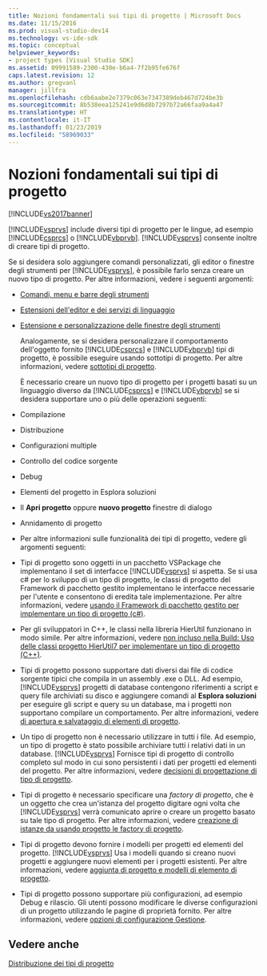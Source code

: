 ```yaml
---
title: Nozioni fondamentali sui tipi di progetto | Microsoft Docs
ms.date: 11/15/2016
ms.prod: visual-studio-dev14
ms.technology: vs-ide-sdk
ms.topic: conceptual
helpviewer_keywords:
- project types [Visual Studio SDK]
ms.assetid: 09991589-2300-430e-b6a4-7f2b95fe676f
caps.latest.revision: 12
ms.author: gregvanl
manager: jillfra
ms.openlocfilehash: cdb6aabe2e7379c063e7347389deb467d724be3b
ms.sourcegitcommit: 8b538eea125241e9d6d8b7297b72a66faa9a4a47
ms.translationtype: HT
ms.contentlocale: it-IT
ms.lasthandoff: 01/23/2019
ms.locfileid: "58969033"
---
```

# <a name="project-type-essentials"></a>Nozioni fondamentali sui tipi di progetto
[!INCLUDE[vs2017banner](../../includes/vs2017banner.md)]

[!INCLUDE[vsprvs](../../includes/vsprvs-md.md)] include diversi tipi di progetto per le lingue, ad esempio [!INCLUDE[csprcs](../../includes/csprcs-md.md)] o [!INCLUDE[vbprvb](../../includes/vbprvb-md.md)]. [!INCLUDE[vsprvs](../../includes/vsprvs-md.md)] consente inoltre di creare tipi di progetto.  
  
 Se si desidera solo aggiungere comandi personalizzati, gli editor o finestre degli strumenti per [!INCLUDE[vsprvs](../../includes/vsprvs-md.md)], è possibile farlo senza creare un nuovo tipo di progetto. Per altre informazioni, vedere i seguenti argomenti:  
  
- [Comandi, menu e barre degli strumenti](../../extensibility/internals/commands-menus-and-toolbars.md)  
  
- [Estensioni dell'editor e dei servizi di linguaggio](../../extensibility/editor-and-language-service-extensions.md)  
  
- [Estensione e personalizzazione delle finestre degli strumenti](../../extensibility/extending-and-customizing-tool-windows.md)  
  
  Analogamente, se si desidera personalizzare il comportamento dell'oggetto fornito [!INCLUDE[csprcs](../../includes/csprcs-md.md)] e [!INCLUDE[vbprvb](../../includes/vbprvb-md.md)] tipi di progetto, è possibile eseguire usando sottotipi di progetto. Per altre informazioni, vedere [sottotipi di progetto](../../extensibility/internals/project-subtypes.md).  
  
  È necessario creare un nuovo tipo di progetto per i progetti basati su un linguaggio diverso da [!INCLUDE[csprcs](../../includes/csprcs-md.md)] e [!INCLUDE[vbprvb](../../includes/vbprvb-md.md)] se si desidera supportare uno o più delle operazioni seguenti:  
  
- Compilazione  
  
- Distribuzione  
  
- Configurazioni multiple  
  
- Controllo del codice sorgente  
  
- Debug  
  
- Elementi del progetto in Esplora soluzioni  
  
- Il **Apri progetto** oppure **nuovo progetto** finestre di dialogo  
  
- Annidamento di progetto  
  
- Per altre informazioni sulle funzionalità dei tipi di progetto, vedere gli argomenti seguenti:  
  
- Tipi di progetto sono oggetti in un pacchetto VSPackage che implementano il set di interfacce [!INCLUDE[vsprvs](../../includes/vsprvs-md.md)] si aspetta. Se si usa c# per lo sviluppo di un tipo di progetto, le classi di progetto del Framework di pacchetto gestito implementano le interfacce necessarie per l'utente e consentono di eredita tale implementazione. Per altre informazioni, vedere [usando il Framework di pacchetto gestito per implementare un tipo di progetto (c#)](../../extensibility/internals/using-the-managed-package-framework-to-implement-a-project-type-csharp.md).  
  
- Per gli sviluppatori in C++, le classi nella libreria HierUtil funzionano in modo simile. Per altre informazioni, vedere [non incluso nella Build: Uso delle classi progetto HierUtil7 per implementare un tipo di progetto (C++)](http://msdn.microsoft.com/a5c16a09-94a2-46ef-87b5-35b815e2f346).  
  
- Tipi di progetto possono supportare dati diversi dai file di codice sorgente tipici che compila in un assembly .exe o DLL. Ad esempio, [!INCLUDE[vsprvs](../../includes/vsprvs-md.md)] progetti di database contengono riferimenti a script e query file archiviati su disco e aggiungere comandi al **Esplora soluzioni** per eseguire gli script e query su un database, ma i progetti non supportano compilare un comportamento. Per altre informazioni, vedere [di apertura e salvataggio di elementi di progetto](../../extensibility/internals/opening-and-saving-project-items.md).  
  
- Un tipo di progetto non è necessario utilizzare in tutti i file. Ad esempio, un tipo di progetto è stato possibile archiviare tutti i relativi dati in un database. [!INCLUDE[vsprvs](../../includes/vsprvs-md.md)] Fornisce tipi di progetto di controllo completo sul modo in cui sono persistenti i dati per progetti ed elementi del progetto. Per altre informazioni, vedere [decisioni di progettazione di tipo di progetto](../../extensibility/internals/project-type-design-decisions.md).  
  
- Tipi di progetto è necessario specificare una *factory di progetto*, che è un oggetto che crea un'istanza del progetto digitare ogni volta che [!INCLUDE[vsprvs](../../includes/vsprvs-md.md)] verrà comunicato aprire o creare un progetto basato su tale tipo di progetto. Per altre informazioni, vedere [creazione di istanze da usando progetto le factory di progetto](../../extensibility/internals/creating-project-instances-by-using-project-factories.md).  
  
- Tipi di progetto devono fornire i modelli per progetti ed elementi del progetto. [!INCLUDE[vsprvs](../../includes/vsprvs-md.md)] Usa i modelli quando si creano nuovi progetti e aggiungere nuovi elementi per i progetti esistenti. Per altre informazioni, vedere [aggiunta di progetto e modelli di elemento di progetto](../../extensibility/internals/adding-project-and-project-item-templates.md).  
  
- Tipi di progetto possono supportare più configurazioni, ad esempio Debug e rilascio. Gli utenti possono modificare le diverse configurazioni di un progetto utilizzando le pagine di proprietà fornito. Per altre informazioni, vedere [opzioni di configurazione Gestione](../../extensibility/internals/managing-configuration-options.md).  
  
## <a name="see-also"></a>Vedere anche  
 [Distribuzione dei tipi di progetto](../../extensibility/internals/deploying-project-types.md)
